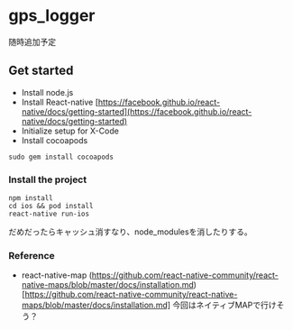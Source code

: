 # gps_logger

随時追加予定

## Get started

* Install node.js
* Install React-native
[https://facebook.github.io/react-native/docs/getting-started](https://facebook.github.io/react-native/docs/getting-started)
* Initialize setup for X-Code
* Install cocoapods
```
sudo gem install cocoapods
```

### Install the project
```
npm install
cd ios && pod install
react-native run-ios
```
だめだったらキャッシュ消すなり、node_modulesを消したりする。

### Reference
* react-native-map
(https://github.com/react-native-community/react-native-maps/blob/master/docs/installation.md)[https://github.com/react-native-community/react-native-maps/blob/master/docs/installation.md]
今回はネイティブMAPで行けそう？

